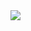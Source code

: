 <a href="https://github.com/anuraghazra/github-readme-stats">
 <img align="center" src="https://github-readme-stats.vercel.app/api?username=cimendes&show_icons=true&repo=github-readme-stats&theme=material-palenight" />
</a>
